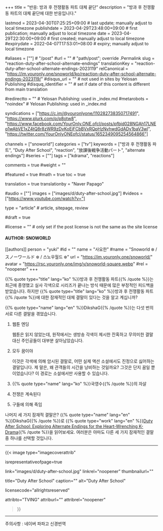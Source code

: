 +++
title = "반응: 방과 후 전쟁활동 파트 대체 끝단"
description = "방과 후 전쟁활동 파트의 대체 끝단에 대한 반응입니다."

lastmod = 2023-04-30T07:25:25+09:00                 # last update; manually adjust to local timezone
publishdate = 2023-04-29T23:48:00+09:00             # first publication; manually adjust to local timezone
date = 2023-04-29T22:30:00+09:00                    # first created; manually adjust to local timezone
#expirydate = 2022-04-07T17:53:01+08:00              # expiry; manually adjust to local timezone

#aliases = [""]                                        # "/post"
#url = ""                                              # "path/post"; override .Permalink
slug = "reaction-duty-after-school-alternate-endings"
translationKey = "reaction-duty-after-school-alternate-endings-2023119"
relCanonical = "https://im.youronly.one/snoworld/ko/reaction-duty-after-school-alternate-endings-2023119/"
#disqus_url = ""                                       # not used in sites by Yelosan Publishing
#disquq_identifier = ""                                # set if date of this content is different from main translation

#redirectto = ""                                       # Yelosan Publishing: used in _index.md
#metarobots = "noindex"                                # Yelosan Publishing: used in _index.md

syndications = ["https://c.im/@youronlyone/110282738350717491", "https://www.plurk.com/p/p8otw8", "https://www.facebook.com/YourOnly.ONE.ofcl/posts/pfbid028NGAh17LNEq1wAbVE1xZ4tQ8r8zWR9zDvKoEjFCbBVxRQpHzNvhwdGdADy1baV3wl", "https://twitter.com/YourOnlyONEofcl/status/1652349095254564866"]

channels = ["snoworld"]
categories = ["tv"]
keywords = ["방과 후 전쟁활동 파트", "Duty After School", "reaction", "放課後戦争活動パート", "alternate endings"]
#series = [""]
tags = ["kdrama", "reactions"]

comments = true
#weight = ""

#featured = true
#math = true
toc = true

translation = true
translationby = "Naver Papago"

#audio = [""]
images = ["images/d/duty-after-school.jpg"]
#videos = ["https://www.youtube.com/watch?v="]

type = "article"                                             # article, sitepage, review

#draft = true

#license = ""                                          # only set if the post license is not the same as the site license

#### AUTHOR: SNOWORLD ####
[[authors]]
  person = "yuki"
  #id = ""
  name = "사요한"
  #name = "Snoworld ❄️ / スノーワールド ❄️ / 스노우월드 ❄️"
  url = "https://im.youronly.one/snoworld/"
  avatar = "https://rsc.youronly.one/img/y/snoworld-square.webp"
  #rel = "noopener"
+++

{{% quote type="title" lang="ko" %}}방과 후 전쟁활동 파트{{% /quote %}}는 최근에 종영했고 실사 각색으로 시리즈가 끝나는 방식 때문에 많은 부정적인 피드백을 받았습니다. 하지만 {{% quote type="title" lang="ko" %}}방과 후 전쟁활동 파트{{% /quote %}}에 대한 잠재적인 대체 결말이 있다는 것을 알고 계십니까?

<!--more-->

{{% quote type="name" lang="en" %}}DikshaG{{% /quote %}}는 다섯 번의 서로 다른 결말을 겪었습니다.

1. 웹툰 엔딩

    웹툰은 읽지 않았는데, 원작에서는 생방송 각색이 제시한 잔혹하고 무의미한 결말 대신 주인공들이 대부분 살아남았습니다.

1. 모두 꿈이야

    이것은 각색에 의해 암시된 결말로, 어떤 실제 액션 소설에서도 진정으로 싫어하는 결말입니다. 제 말은, 왜 관객들의 시간을 낭비하는 것일까요? 그것은 단지 꿈일 뿐이었습니다? 이 경로는 소설에서만 사용할 수 있습니다.

1. {{% quote type="name" lang="ko" %}}국영수{{% /quote %}}의 자살
1. 전쟁은 계속된다
1. 구들에 의해 죽임

나머지 세 가지 잠재적 결말은? {{% quote type="name" lang="en" %}}DikshaG{{% /quote %}}로 {{% quote type="work" lang="en" %}}[Duty After School: Exploring Alternate Endings for the Heart-Wrenching K-Drama](https://www.moving-stories.net/duty-after-school-exploring-alternate-endings-for-the-heart-wrenching-k-drama/){{% /quote %}}을 읽어보세요. 여러분은 아마도 다른 세 가지 잠재적인 결말 중 하나를 선택할 것입니다.

---

{{< image
  type="imagecoverattrib"

  isrepresentativeofpage=true

  link="images/d/duty-after-school.jpg"
  linkrel="noopener"
  thumbnailurl=""

  title="Duty After School"
  caption=""
  alt="Duty After School"

  licensecode="allrightsreserved"

  attribto="TVING"
  attriburl=""
  attribrel="noopener"
>}}

---

주의사항 : 네이버 파파고 신경번역
